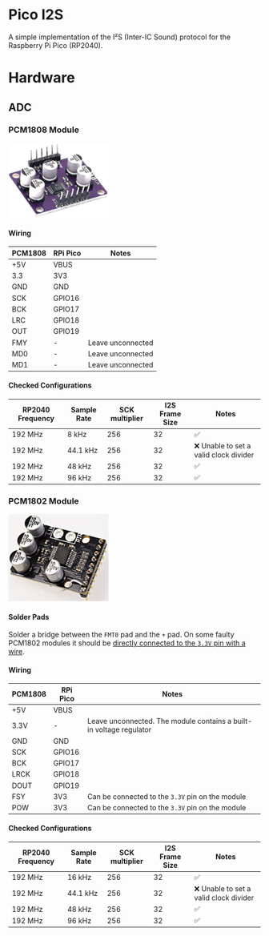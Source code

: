 # Pico I2S

A simple implementation of the I²S (Inter-IC Sound) protocol for the Raspberry Pi Pico (RP2040).

# Hardware

## ADC

### PCM1808 Module

<img src="./docs/pcm1808.jpg" alt="PCM1808" width="200">

#### Wiring

| PCM1808 | RPi Pico | Notes             |
| ------- | -------- | ----------------- |
| +5V     | VBUS     |                   |
| 3.3     | 3V3      |                   |
| GND     | GND      |                   |
| SCK     | GPIO16   |                   |
| BCK     | GPIO17   |                   |
| LRC     | GPIO18   |                   |
| OUT     | GPIO19   |                   |
| FMY     | -        | Leave unconnected |
| MD0     | -        | Leave unconnected |
| MD1     | -        | Leave unconnected |

#### Checked Configurations

| RP2040 Frequency | Sample Rate | SCK multiplier | I2S Frame Size | Notes                                  |
| ---------------- | ----------- | -------------- | -------------- | -------------------------------------- |
| 192 MHz          | 8 kHz       | 256            | 32             | ✅                                     |
| 192 MHz          | 44.1 kHz    | 256            | 32             | ❌ Unable to set a valid clock divider |
| 192 MHz          | 48 kHz      | 256            | 32             | ✅                                     |
| 192 MHz          | 96 kHz      | 256            | 32             | ✅                                     |

### PCM1802 Module

<img src="./docs/pcm1802.jpg" alt="PCM1802" width="200">

#### Solder Pads

Solder a bridge between the `FMT0` pad and the `+` pad.
On some faulty PCM1802 modules it should be [directly connected to the `3.3V` pin with a wire](https://www.pjrc.com/pcm1802-breakout-board-needs-hack/).

#### Wiring

| PCM1808 | RPi Pico | Notes                                                               |
| ------- | -------- | ------------------------------------------------------------------- |
| +5V     | VBUS     |                                                                     |
| 3.3V    | -        | Leave unconnected. The module contains a built-in voltage regulator |
| GND     | GND      |                                                                     |
| SCK     | GPIO16   |                                                                     |
| BCK     | GPIO17   |                                                                     |
| LRCK    | GPIO18   |                                                                     |
| DOUT    | GPIO19   |                                                                     |
| FSY     | 3V3      | Can be connected to the `3.3V` pin on the module                    |
| POW     | 3V3      | Can be connected to the `3.3V` pin on the module                    |

#### Checked Configurations

| RP2040 Frequency | Sample Rate | SCK multiplier | I2S Frame Size | Notes                                  |
| ---------------- | ----------- | -------------- | -------------- | -------------------------------------- |
| 192 MHz          | 16 kHz      | 256            | 32             | ✅                                     |
| 192 MHz          | 44.1 kHz    | 256            | 32             | ❌ Unable to set a valid clock divider |
| 192 MHz          | 48 kHz      | 256            | 32             | ✅                                     |
| 192 MHz          | 96 kHz      | 256            | 32             | ✅                                     |
